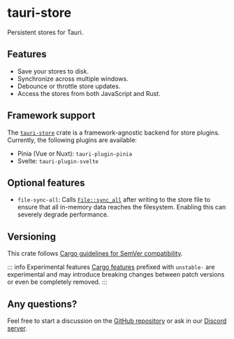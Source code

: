 # tauri-store

Persistent stores for Tauri.

## Features

- Save your stores to disk.
- Synchronize across multiple windows.
- Debounce or throttle store updates.
- Access the stores from both JavaScript and Rust.

## Framework support

The [`tauri-store`](https://docs.rs/tauri-store/latest/tauri_store/) crate is a framework-agnostic backend for store plugins. Currently, the following plugins are available:

- Pinia (Vue or Nuxt): <PluginLink path="./guide/getting-started" plugin="tauri-plugin-pinia">`tauri-plugin-pinia`</PluginLink>
- Svelte: <PluginLink path="./guide/getting-started" plugin="tauri-plugin-svelte">`tauri-plugin-svelte`</PluginLink>

## Optional features

- `file-sync-all`: Calls [`File::sync_all`](https://doc.rust-lang.org/std/fs/struct.File.html#method.sync_all) after writing to the store file to ensure that all in-memory data reaches the filesystem. Enabling this can severely degrade performance.

## Versioning

This crate follows [Cargo guidelines for SemVer compatibility](https://doc.rust-lang.org/cargo/reference/semver.html).

::: info Experimental features
[Cargo features](https://doc.rust-lang.org/cargo/reference/features.html) prefixed with `unstable-` are experimental and may introduce breaking changes between patch versions or even be completely removed.
:::

## Any questions?

Feel free to start a discussion on the [GitHub repository](https://github.com/ferreira-tb/tauri-store/discussions) or ask in our [Discord server](https://discord.gg/ARd7McmVNv).
